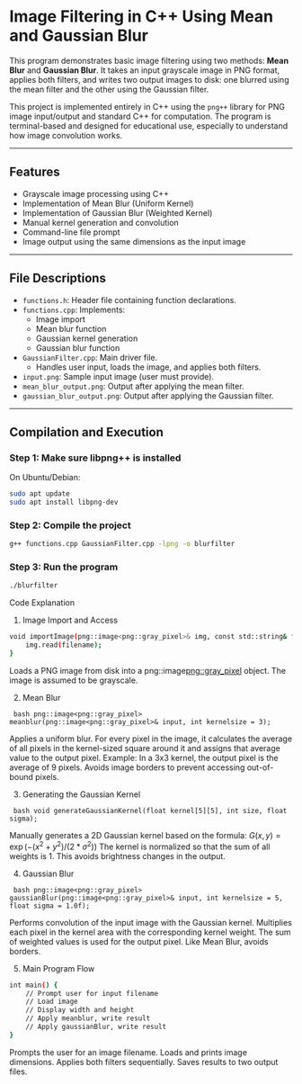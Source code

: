 # Image Filtering in C++ Using Mean and Gaussian Blur

This program demonstrates basic image filtering using two methods: **Mean Blur** and **Gaussian Blur**. It takes an input grayscale image in PNG format, applies both filters, and writes two output images to disk: one blurred using the mean filter and the other using the Gaussian filter.

This project is implemented entirely in C++ using the `png++` library for PNG image input/output and standard C++ for computation. The program is terminal-based and designed for educational use, especially to understand how image convolution works.

---

## Features

- Grayscale image processing using C++
- Implementation of Mean Blur (Uniform Kernel)
- Implementation of Gaussian Blur (Weighted Kernel)
- Manual kernel generation and convolution
- Command-line file prompt
- Image output using the same dimensions as the input image

---

## File Descriptions

- `functions.h`: Header file containing function declarations.
- `functions.cpp`: Implements:
    - Image import
    - Mean blur function
    - Gaussian kernel generation
    - Gaussian blur function
- `GaussianFilter.cpp`: Main driver file.
    - Handles user input, loads the image, and applies both filters.
- `input.png`: Sample input image (user must provide).
- `mean_blur_output.png`: Output after applying the mean filter.
- `gaussian_blur_output.png`: Output after applying the Gaussian filter.

---

## Compilation and Execution

### Step 1: Make sure libpng++ is installed

On Ubuntu/Debian:
```bash
sudo apt update
sudo apt install libpng-dev
```

### Step 2: Compile the project
```bash
g++ functions.cpp GaussianFilter.cpp -lpng -o blurfilter
```

### Step 3: Run the program
``` bash
./blurfilter
```



Code Explanation
1. Image Import and Access

``` bash
void importImage(png::image<png::gray_pixel>& img, const std::string& filename) {
    img.read(filename);
}
```

  Loads a PNG image from disk into a png::image<png::gray_pixel> object.
  The image is assumed to be grayscale.

2. Mean Blur

``` bash png::image<png::gray_pixel> meanblur(png::image<png::gray_pixel>& input, int kernelsize = 3);```

  Applies a uniform blur.
  For every pixel in the image, it calculates the average of all pixels in the kernel-sized square around it and assigns that average value to the output pixel.
  Example: In a 3x3 kernel, the output pixel is the average of 9 pixels.
  Avoids image borders to prevent accessing out-of-bound pixels.

3. Generating the Gaussian Kernel

``` bash void generateGaussianKernel(float kernel[5][5], int size, float sigma);```

  Manually generates a 2D Gaussian kernel based on the formula: $G(x, y) = \exp(-(x^2 + y^2) / (2*\sigma^2))$
  The kernel is normalized so that the sum of all weights is 1.
  This avoids brightness changes in the output.

4. Gaussian Blur

``` bash png::image<png::gray_pixel> gaussianBlur(png::image<png::gray_pixel>& input, int kernelsize = 5, float sigma = 1.0f);```

  Performs convolution of the input image with the Gaussian kernel.
  Multiplies each pixel in the kernel area with the corresponding kernel weight.
  The sum of weighted values is used for the output pixel.
  Like Mean Blur, avoids borders.

5. Main Program Flow

``` bash 
int main() {
    // Prompt user for input filename
    // Load image
    // Display width and height
    // Apply meanblur, write result
    // Apply gaussianBlur, write result
}
```

  Prompts the user for an image filename.
  Loads and prints image dimensions.
  Applies both filters sequentially.
  Saves results to two output files.



